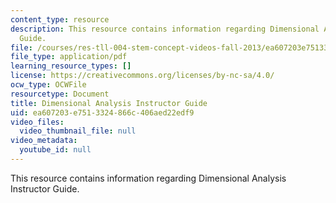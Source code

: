 ```yaml
---
content_type: resource
description: This resource contains information regarding Dimensional Analysis Instructor
  Guide.
file: /courses/res-tll-004-stem-concept-videos-fall-2013/ea607203e7513324866c406aed22edf9_MITRES_TLL-004F13_DAnly_IG.pdf
file_type: application/pdf
learning_resource_types: []
license: https://creativecommons.org/licenses/by-nc-sa/4.0/
ocw_type: OCWFile
resourcetype: Document
title: Dimensional Analysis Instructor Guide
uid: ea607203-e751-3324-866c-406aed22edf9
video_files:
  video_thumbnail_file: null
video_metadata:
  youtube_id: null
---
```

This resource contains information regarding Dimensional Analysis Instructor Guide.